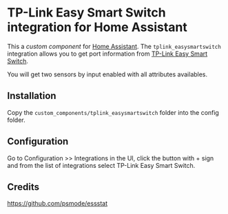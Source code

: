 # TP-Link Easy Smart Switch integration for Home Assistant

This a _custom component_ for [Home Assistant](https://www.home-assistant.io/).
The `tplink_easysmartswitch` integration allows you to get port information from [TP-Link Easy Smart Switch](https://www.tp-link.com/fr/business-networking/easy-smart-switch/).

You will get two sensors by input enabled with all attributes availables.

## Installation

Copy the `custom_components/tplink_easysmartswitch` folder into the config folder.

## Configuration

Go to Configuration >> Integrations in the UI, click the button with + sign and from the list of integrations select TP-Link Easy Smart Switch.

## Credits

https://github.com/psmode/essstat
